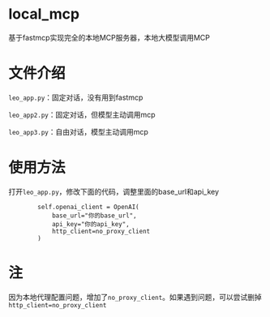 # local_mcp
基于fastmcp实现完全的本地MCP服务器，本地大模型调用MCP

# 文件介绍

`leo_app.py`：固定对话，没有用到fastmcp

`leo_app2.py`：固定对话，但模型主动调用mcp

`leo_app3.py`：自由对话，模型主动调用mcp

# 使用方法

打开`leo_app.py`，修改下面的代码，调整里面的base_url和api_key

```
        self.openai_client = OpenAI(
            base_url="你的base_url",
            api_key="你的api_key",
            http_client=no_proxy_client
        )
```

# 注

因为本地代理配置问题，增加了`no_proxy_client`。如果遇到问题，可以尝试删掉`http_client=no_proxy_client`
